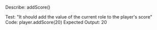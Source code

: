 Describe: addScore()

Test: "It should add the value of the current role to the player's score"
Code: player.addScore(20)
Expected Output: 20